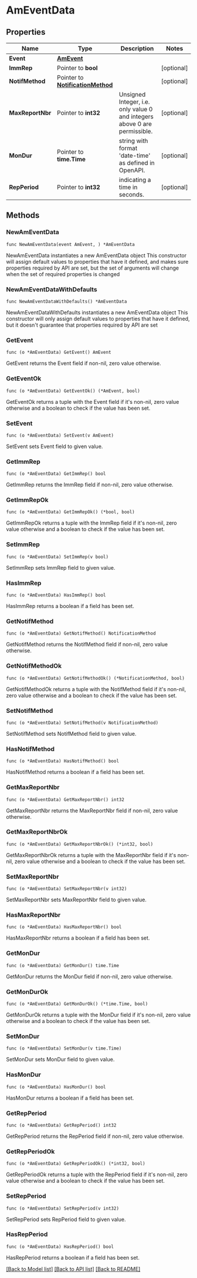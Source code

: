 # AmEventData

## Properties

Name | Type | Description | Notes
------------ | ------------- | ------------- | -------------
**Event** | [**AmEvent**](AmEvent.md) |  | 
**ImmRep** | Pointer to **bool** |  | [optional] 
**NotifMethod** | Pointer to [**NotificationMethod**](NotificationMethod.md) |  | [optional] 
**MaxReportNbr** | Pointer to **int32** | Unsigned Integer, i.e. only value 0 and integers above 0 are permissible. | [optional] 
**MonDur** | Pointer to **time.Time** | string with format &#39;date-time&#39; as defined in OpenAPI. | [optional] 
**RepPeriod** | Pointer to **int32** | indicating a time in seconds. | [optional] 

## Methods

### NewAmEventData

`func NewAmEventData(event AmEvent, ) *AmEventData`

NewAmEventData instantiates a new AmEventData object
This constructor will assign default values to properties that have it defined,
and makes sure properties required by API are set, but the set of arguments
will change when the set of required properties is changed

### NewAmEventDataWithDefaults

`func NewAmEventDataWithDefaults() *AmEventData`

NewAmEventDataWithDefaults instantiates a new AmEventData object
This constructor will only assign default values to properties that have it defined,
but it doesn't guarantee that properties required by API are set

### GetEvent

`func (o *AmEventData) GetEvent() AmEvent`

GetEvent returns the Event field if non-nil, zero value otherwise.

### GetEventOk

`func (o *AmEventData) GetEventOk() (*AmEvent, bool)`

GetEventOk returns a tuple with the Event field if it's non-nil, zero value otherwise
and a boolean to check if the value has been set.

### SetEvent

`func (o *AmEventData) SetEvent(v AmEvent)`

SetEvent sets Event field to given value.


### GetImmRep

`func (o *AmEventData) GetImmRep() bool`

GetImmRep returns the ImmRep field if non-nil, zero value otherwise.

### GetImmRepOk

`func (o *AmEventData) GetImmRepOk() (*bool, bool)`

GetImmRepOk returns a tuple with the ImmRep field if it's non-nil, zero value otherwise
and a boolean to check if the value has been set.

### SetImmRep

`func (o *AmEventData) SetImmRep(v bool)`

SetImmRep sets ImmRep field to given value.

### HasImmRep

`func (o *AmEventData) HasImmRep() bool`

HasImmRep returns a boolean if a field has been set.

### GetNotifMethod

`func (o *AmEventData) GetNotifMethod() NotificationMethod`

GetNotifMethod returns the NotifMethod field if non-nil, zero value otherwise.

### GetNotifMethodOk

`func (o *AmEventData) GetNotifMethodOk() (*NotificationMethod, bool)`

GetNotifMethodOk returns a tuple with the NotifMethod field if it's non-nil, zero value otherwise
and a boolean to check if the value has been set.

### SetNotifMethod

`func (o *AmEventData) SetNotifMethod(v NotificationMethod)`

SetNotifMethod sets NotifMethod field to given value.

### HasNotifMethod

`func (o *AmEventData) HasNotifMethod() bool`

HasNotifMethod returns a boolean if a field has been set.

### GetMaxReportNbr

`func (o *AmEventData) GetMaxReportNbr() int32`

GetMaxReportNbr returns the MaxReportNbr field if non-nil, zero value otherwise.

### GetMaxReportNbrOk

`func (o *AmEventData) GetMaxReportNbrOk() (*int32, bool)`

GetMaxReportNbrOk returns a tuple with the MaxReportNbr field if it's non-nil, zero value otherwise
and a boolean to check if the value has been set.

### SetMaxReportNbr

`func (o *AmEventData) SetMaxReportNbr(v int32)`

SetMaxReportNbr sets MaxReportNbr field to given value.

### HasMaxReportNbr

`func (o *AmEventData) HasMaxReportNbr() bool`

HasMaxReportNbr returns a boolean if a field has been set.

### GetMonDur

`func (o *AmEventData) GetMonDur() time.Time`

GetMonDur returns the MonDur field if non-nil, zero value otherwise.

### GetMonDurOk

`func (o *AmEventData) GetMonDurOk() (*time.Time, bool)`

GetMonDurOk returns a tuple with the MonDur field if it's non-nil, zero value otherwise
and a boolean to check if the value has been set.

### SetMonDur

`func (o *AmEventData) SetMonDur(v time.Time)`

SetMonDur sets MonDur field to given value.

### HasMonDur

`func (o *AmEventData) HasMonDur() bool`

HasMonDur returns a boolean if a field has been set.

### GetRepPeriod

`func (o *AmEventData) GetRepPeriod() int32`

GetRepPeriod returns the RepPeriod field if non-nil, zero value otherwise.

### GetRepPeriodOk

`func (o *AmEventData) GetRepPeriodOk() (*int32, bool)`

GetRepPeriodOk returns a tuple with the RepPeriod field if it's non-nil, zero value otherwise
and a boolean to check if the value has been set.

### SetRepPeriod

`func (o *AmEventData) SetRepPeriod(v int32)`

SetRepPeriod sets RepPeriod field to given value.

### HasRepPeriod

`func (o *AmEventData) HasRepPeriod() bool`

HasRepPeriod returns a boolean if a field has been set.


[[Back to Model list]](../README.md#documentation-for-models) [[Back to API list]](../README.md#documentation-for-api-endpoints) [[Back to README]](../README.md)


